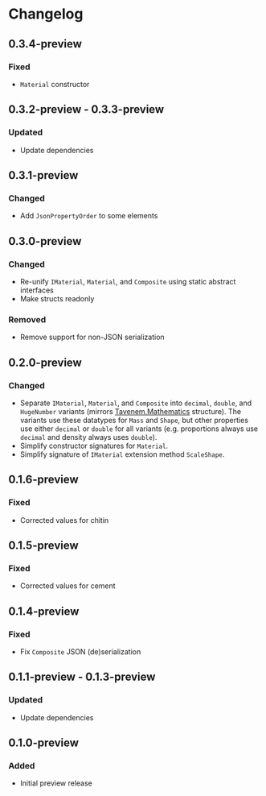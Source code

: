 # Changelog

## 0.3.4-preview
### Fixed
- `Material` constructor

## 0.3.2-preview - 0.3.3-preview
### Updated
- Update dependencies

## 0.3.1-preview
### Changed
- Add `JsonPropertyOrder` to some elements

## 0.3.0-preview
### Changed
- Re-unify `IMaterial`, `Material`, and `Composite` using static abstract interfaces
- Make structs readonly
### Removed
- Remove support for non-JSON serialization

## 0.2.0-preview
### Changed
- Separate `IMaterial`, `Material`, and `Composite` into `decimal`, `double`, and `HugeNumber`
  variants (mirrors [Tavenem.Mathematics](https://github.com/Tavenem/Mathematics) structure). The
  variants use these datatypes for `Mass` and `Shape`, but other properties use either `decimal` or
  `double` for all variants (e.g. proportions always use `decimal` and density always uses
  `double`).
- Simplify constructor signatures for `Material`.
- Simplify signature of `IMaterial` extension method `ScaleShape`.

## 0.1.6-preview
### Fixed
- Corrected values for chitin

## 0.1.5-preview
### Fixed
- Corrected values for cement

## 0.1.4-preview
### Fixed
- Fix `Composite` JSON (de)serialization

## 0.1.1-preview - 0.1.3-preview
### Updated
- Update dependencies

## 0.1.0-preview
### Added
- Initial preview release